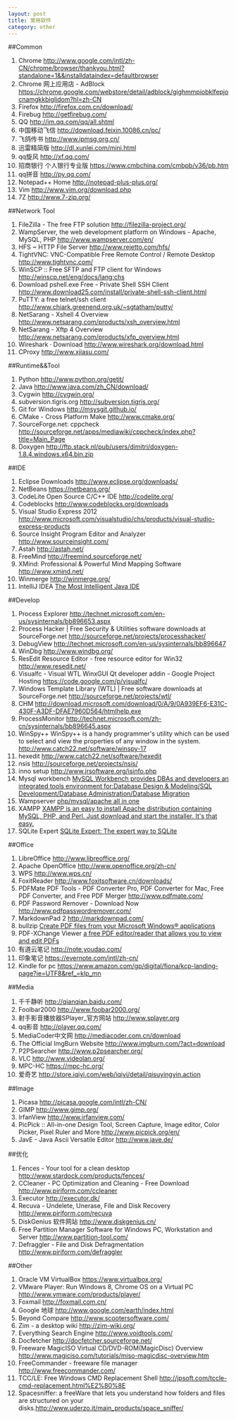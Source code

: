 ```yaml
---
layout: post
title: 常用软件
category: other
---
```

	
##Common
1. Chrome <http://www.google.com/intl/zh-CN/chrome/browser/thankyou.html?standalone=1&&installdataindex=defaultbrowser>
1. Chrome 网上应用店 - AdBlock <https://chrome.google.com/webstore/detail/adblock/gighmmpiobklfepjocnamgkkbiglidom?hl=zh-CN>
1. Firefox <http://firefox.com.cn/download/>
1. Firebug <http://getfirebug.com/>
1. QQ <http://im.qq.com/qq/all.shtml>
1. 中国移动飞信 <http://download.feixin.10086.cn/pc/>
1. 飞鸽传书 <http://www.ipmsg.org.cn/>
1. 迅雷精简版 <http://dl.xunlei.com/mini.html>
1. qq旋风 <http://xf.qq.com/>
1. 招商银行 个人银行专业版 <https://www.cmbchina.com/cmbpb/v36/pb.htm>
1. qq拼音 <http://py.qq.com/>
1. Notepad++ Home <http://notepad-plus-plus.org/>
1. Vim <http://www.vim.org/download.php>
1. 7Z <http://www.7-zip.org/>

##Network Tool
1. FileZilla - The free FTP solution <http://filezilla-project.org/>
1. WampServer, the web development platform on Windows - Apache, MySQL, PHP <http://www.wampserver.com/en/>
1. HFS ~ HTTP File Server <http://www.rejetto.com/hfs/>
1. TightVNC: VNC-Compatible Free Remote Control / Remote Desktop <http://www.tightvnc.com/>
1. WinSCP :: Free SFTP and FTP client for Windows <http://winscp.net/eng/docs/lang:chs>
1. Download pshell.exe Free - Private Shell SSH Client <http://www.download25.com/install/private-shell-ssh-client.html>
1. PuTTY: a free telnet/ssh client <http://www.chiark.greenend.org.uk/~sgtatham/putty/>
1. NetSarang - Xshell 4 Overview <http://www.netsarang.com/products/xsh_overview.html>
1. NetSarang - Xftp 4 Overview <http://www.netsarang.com/products/xfp_overview.html>
1. Wireshark · Download <http://www.wireshark.org/download.html>
1. CProxy <http://www.xjiasu.com/>

##Runtime&&Tool
1. Python <http://www.python.org/getit/>
1. Java <http://www.java.com/zh_CN/download/>
1. Cygwin <http://cygwin.org/>
1. subversion.tigris.org <http://subversion.tigris.org/>
1. Git for Windows <http://msysgit.github.io/>
1. CMake - Cross Platform Make <http://www.cmake.org/>
1. SourceForge.net: cppcheck <http://sourceforge.net/apps/mediawiki/cppcheck/index.php?title=Main_Page>
1. Doxygen <http://ftp.stack.nl/pub/users/dimitri/doxygen-1.8.4.windows.x64.bin.zip>

##IDE
1. Eclipse Downloads <http://www.eclipse.org/downloads/>
1. NetBeans <https://netbeans.org/>
1. CodeLite Open Source C/C++ IDE <http://codelite.org/>
1. Codeblocks <http://www.codeblocks.org/downloads>
1. Visual Studio Express 2012 <http://www.microsoft.com/visualstudio/chs/products/visual-studio-express-products>
1. Source Insight Program Editor and Analyzer <http://www.sourceinsight.com/>
1. Astah <http://astah.net/>
1. FreeMind <http://freemind.sourceforge.net/>
1. XMind: Professional &amp; Powerful Mind Mapping Software <http://www.xmind.net/>
1. Winmerge <http://winmerge.org/>
1. IntelliJ IDEA [The Most Intelligent Java IDE](https://www.jetbrains.com/idea/)

##Develop
1. Process Explorer <http://technet.microsoft.com/en-us/sysinternals/bb896653.aspx>
1. Process Hacker | Free Security &amp; Utilities software downloads at SourceForge.net <http://sourceforge.net/projects/processhacker/>
1. DebugView <http://technet.microsoft.com/en-us/sysinternals/bb896647>
1. WinDbg <http://www.windbg.org/>
1. ResEdit Resource Editor - free resource editor for Win32 <http://www.resedit.net/>
1. Visualfc - Visual WTL WinxGUI Qt developer addin - Google Project Hosting <https://code.google.com/p/visualfc/>
1. Windows Template Library (WTL) | Free software downloads at SourceForge.net <http://sourceforge.net/projects/wtl/>
1. CHM <http://download.microsoft.com/download/0/A/9/0A939EF6-E31C-430F-A3DF-DFAE7960D564/htmlhelp.exe>
1. ProcessMonitor <http://technet.microsoft.com/zh-cn/sysinternals/bb896645.aspx>
1. WinSpy++ WinSpy++ is a handy programmer's utility which can be used to select and view the properties of any window in the system. <http://www.catch22.net/software/winspy-17>
1. hexedit <http://www.catch22.net/software/hexedit>
1. nsis <http://sourceforge.net/projects/nsis/>
1. inno setup <http://www.jrsoftware.org/isinfo.php>
1. Mysql workbench [MySQL Workbench provides DBAs and developers an integrated tools environment for:Database Design & Modeling/SQL Development/Database Administration/Database Migration](http://dev.mysql.com/downloads/workbench/)
1. Wampserver [php/mysql/apache all in one](http://www.wampserver.com/)
1. XAMPP [XAMPP is an easy to install Apache distribution containing MySQL, PHP, and Perl. Just download and start the installer. It's that easy.](https://www.apachefriends.org/download.html)
1. SQLite Expert [SQLite Expert: The expert way to SQLite](http://www.sqliteexpert.com/)

##Office
1. LibreOffice <http://www.libreoffice.org/>
1. Apache OpenOffice <http://www.openoffice.org/zh-cn/>
1. WPS <http://www.wps.cn/>
1. FoxitReader <http://www.foxitsoftware.cn/downloads/>
1. PDFMate PDF Tools - PDF Converter Pro, PDF Converter for Mac, Free PDF Converter, and Free PDF Merger <http://www.pdfmate.com/>
1. PDF Password Remover - Download Now <http://www.pdfpasswordremover.com/>
1. MarkdownPad 2 <http://markdownpad.com/>
1. bullzip [Create PDF files from your Microsoft Windows® applications](http://www.bullzip.com/)
1. PDF-XChange Viewer [a free PDF editor/reader that allows you to view and edit PDFs](http://pdf-xchange-viewer.en.softonic.com/)
1. 有道云笔记 <http://note.youdao.com/>
1. 印象笔记 <https://evernote.com/intl/zh-cn/>
1. Kindle for pc <https://www.amazon.com/gp/digital/fiona/kcp-landing-page?ie=UTF8&ref_=klp_mn>

##Media
1. 千千静听 <http://qianqian.baidu.com/>
1. Foolbar2000 <http://www.foobar2000.org/>
1. 射手影音播放器SPlayer_官方网站 <http://www.splayer.org>
1. qq影音 <http://player.qq.com/>
1. MediaCoder中文网 <http://mediacoder.com.cn/download>
1. The Official ImgBurn Website <http://www.imgburn.com/?act=download>
1. P2PSearcher <http://www.p2psearcher.org/>
1. VLC <http://www.videolan.org/>
1. MPC-HC <https://mpc-hc.org/>
1. 爱奇艺 <http://store.iqiyi.com/web/iqiyi/detail/qisuyingyin.action>

##Image
1. Picasa <http://picasa.google.com/intl/zh-CN/>
1. GIMP <http://www.gimp.org/>
1. IrfanView <http://www.irfanview.com/>
1. PicPick :: All-in-one Design Tool, Screen Capture, Image editor, Color Picker, Pixel Ruler and More <http://www.picpick.org/en/>
1. JavE - Java Ascii Versatile Editor <http://www.jave.de/>

##优化
1. Fences - Your tool for a clean desktop <http://www.stardock.com/products/fences/>
1. CCleaner - PC Optimization and Cleaning - Free Download <http://www.piriform.com/ccleaner>
1. Executor <http://executor.dk/>
1. Recuva - Undelete, Unerase, File and Disk Recovery <http://www.piriform.com/recuva>
1. DiskGenius 软件网站 <http://www.diskgenius.cn/>
1. Free Partition Manager Software for Windows PC, Workstation and Server <http://www.partition-tool.com/>
1. Defraggler - File and Disk Defragmentation <http://www.piriform.com/defraggler>

##Other
1. Oracle VM VirtualBox <https://www.virtualbox.org/>
1. VMware Player: Run Windows 8, Chrome OS on a Virtual PC <http://www.vmware.com/products/player/>
1. Foxmail <http://foxmail.com.cn/>
1. Google 地球 <http://www.google.com/earth/index.html>
1. Beyond Compare <http://www.scootersoftware.com/>
1. Zim - a desktop wiki <http://zim-wiki.org/>
1. Everything Search Engine <http://www.voidtools.com/>
1. Docfetcher <http://docfetcher.sourceforge.net/>
1. Freeware MagicISO Virtual CD/DVD-ROM(MagicDisc) Overview <http://www.magiciso.com/tutorials/miso-magicdisc-overview.htm>
1. FreeCommander - freeware file manager <http://www.freecommander.com/>
1. TCC/LE: Free Windows CMD Replacement Shell <http://jpsoft.com/tccle-cmd-replacement.html%E2%80%8E>
1. Spacesniffer: a freeWare that lets you understand how folders and files are structured on your disks.<http://www.uderzo.it/main_products/space_sniffer/>
